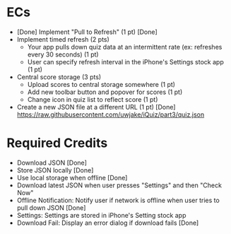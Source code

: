 # ECs

- [Done] Implement "Pull to Refresh" (1 pt) [Done]
- Implement timed refresh (2 pts)
    - Your app pulls down quiz data at an intermittent rate (ex: refreshes every 30 seconds) (1 pt)
    - User can specify refresh interval in the iPhone's Settings stock app (1 pt)
- Central score storage (3 pts)
    - Upload scores to central storage somewhere (1 pt)
    - Add new toolbar button and popover for scores (1 pt)
    - Change icon in quiz list to reflect score (1 pt)
- Create a new JSON file at a different URL (1 pt)  [Done]
    https://raw.githubusercontent.com/uwjake/iQuiz/part3/quiz.json

# Required Credits

- Download JSON [Done]
- Store JSON locally  [Done]
- Use local storage when offline  [Done]
- Download latest JSON when user presses "Settings" and then "Check Now" 
- Offline Notification: Notify user if network is offline when user tries to pull down JSON  [Done]
- Settings: Settings are stored in iPhone's Setting stock app 
- Download Fail: Display an error dialog if download fails  [Done]
